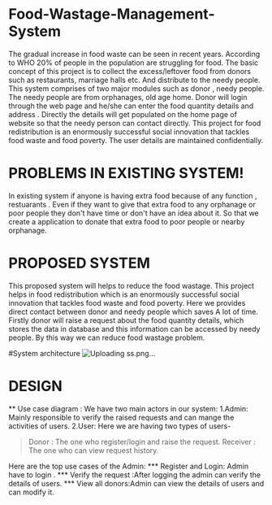 # Food-Wastage-Management-System
The gradual increase in food waste can be seen in recent years. According to WHO 20% of people in the population are struggling for food. The basic concept of this project is to collect the excess/leftover food from donors such as restaurants, marriage halls etc. And distribute to the needy people.
                        This system comprises of two major modules such as donor , needy people. The needy people are from orphanages, old age home. Donor will login through the web page and he/she can enter the food quantity details and address . Directly the details will get populated on the home page of website so that the needy person can contact directly. This project for food redistribution is an enormously successful social innovation that tackles food waste and food poverty. The user details are maintained confidentially.

# PROBLEMS IN EXISTING SYSTEM!
In existing system if anyone is having extra food because of any function , restuarants . Even if they want to give that extra food to any orphanage or poor people they don't have time or don't have an idea about it. 
So that we create a application to donate that extra food to poor people or nearby orphanage.

# PROPOSED SYSTEM
This proposed system will helps to reduce the food wastage. This project helps in food redistribution which is an enormously successful social innovation that tackles food waste and food poverty. Here we provides direct contact between donor and needy people which saves A lot of time. Firstly donor will raise a request about the food quantity details, which stores the data in database and this information can be accessed by needy people. By this way we can reduce food wastage problem.

#System architecture
![Uploading ss.png…]()

# DESIGN   
** Use case diagram :
We have two main actors in our system: 
1.Admin: Mainly responsible to verify the raised requests and can mange the activities of users.
2.User: Here we are having two types of users-
 > Donor : The one who register/login and raise the request.
 > Receiver : The one who can view request history.   
  
Here are the top use cases of the Admin:
*** Register and Login: Admin have to login .
*** Verify the request :After logging the admin can verify the details of users.
*** View all donors:Admin can view the details of users and can  modify it.



